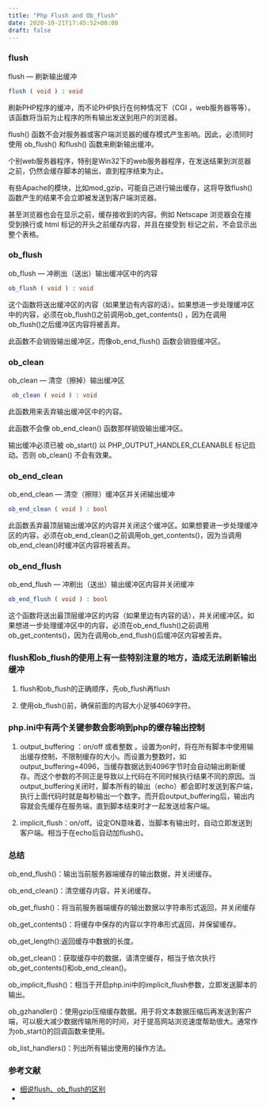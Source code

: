 ```yaml
---
title: "Php Flush and Ob_flush"
date: 2020-10-21T17:45:52+08:00
draft: false
---
```


### flush

flush — 刷新输出缓冲

```php
flush ( void ) : void
```

刷新PHP程序的缓冲，而不论PHP执行在何种情况下（CGI ，web服务器等等）。该函数将当前为止程序的所有输出发送到用户的浏览器。

flush() 函数不会对服务器或客户端浏览器的缓存模式产生影响。因此，必须同时使用 ob_flush() 和flush() 函数来刷新输出缓冲。

个别web服务器程序，特别是Win32下的web服务器程序，在发送结果到浏览器之前，仍然会缓存脚本的输出，直到程序结束为止。

有些Apache的模块，比如mod_gzip，可能自己进行输出缓存，这将导致flush()函数产生的结果不会立即被发送到客户端浏览器。

甚至浏览器也会在显示之前，缓存接收到的内容。例如 Netscape 浏览器会在接受到换行或 html 标记的开头之前缓存内容，并且在接受到 </table> 标记之前，不会显示出整个表格。

### ob_flush

ob_flush — 冲刷出（送出）输出缓冲区中的内容

```php
ob_flush ( void ) : void
```

这个函数将送出缓冲区的内容（如果里边有内容的话）。如果想进一步处理缓冲区中的内容，必须在ob_flush()之前调用ob_get_contents() ，因为在调用ob_flush()之后缓冲区内容将被丢弃。

此函数不会销毁输出缓冲区，而像ob_end_flush() 函数会销毁缓冲区。


### ob_clean

 ob_clean — 清空（擦掉）输出缓冲区

 ```php
  ob_clean ( void ) : void
 ```

 此函数用来丢弃输出缓冲区中的内容。

 此函数不会像 ob_end_clean() 函数那样销毁输出缓冲区。

 输出缓冲必须已被 ob_start() 以 PHP_OUTPUT_HANDLER_CLEANABLE 标记启动。否则 ob_clean() 不会有效果。


### ob_end_clean

ob_end_clean — 清空（擦除）缓冲区并关闭输出缓冲

```php
ob_end_clean ( void ) : bool
```

此函数丢弃最顶层输出缓冲区的内容并关闭这个缓冲区。如果想要进一步处理缓冲区的内容，必须在ob_end_clean()之前调用ob_get_contents()，因为当调用ob_end_clean()时缓冲区内容将被丢弃。

### ob_end_flush

ob_end_flush — 冲刷出（送出）输出缓冲区内容并关闭缓冲

```php
ob_end_flush ( void ) : bool
```

这个函数将送出最顶层缓冲区的内容（如果里边有内容的话），并关闭缓冲区。如果想进一步处理缓冲区中的内容，必须在ob_end_flush()之前调用 ob_get_contents()，因为在调用ob_end_flush()后缓冲区内容被丢弃。


### flush和ob_flush的使用上有一些特别注意的地方，造成无法刷新输出缓冲

1. flush和ob_flush的正确顺序，先ob_flush再flush

2.  使用ob_flush()前，确保前面的内容大小足够4069字符。

### php.ini中有两个关键参数会影响到php的缓存输出控制

1. output_buffering ：on/off 或者整数 。设置为on时，将在所有脚本中使用输出缓存控制，不限制缓存的大小。而设置为整数时，如output_buffering=4096，当缓存数据达到4096字节时会自动输出刷新缓存。而这个参数的不同正是导致以上代码在不同时候执行结果不同的原因。当output_buffering关闭时，脚本所有的输出（echo）都会即时发送到客户端，执行上面代码时就是每秒输出一个数字。而开启output_buffering后，输出内容就会先缓存在服务端，直到脚本结束时才一起发送给客户端。

2. implicit_flush：on/off。设定ON意味着，当脚本有输出时，自动立即发送到客户端。相当于在echo后自动加flush()。


### 总结

ob_end_flush()：输出当前服务器端缓存的输出数据，并关闭缓存。

ob_end_clean()：清空缓存内容，并关闭缓存。

ob_get_flush()：将当前服务器端缓存的输出数据以字符串形式返回，并关闭缓存

ob_get_contents()：将缓存中保存的内容以字符串形式返回，并保留缓存。

ob_get_length():返回缓存中数据的长度。

ob_get_clean()：获取缓存中的数据，请清空缓存，相当于依次执行ob_get_contents()和ob_end_clean()。

ob_implicit_flush()：相当于开启php.ini中的implicit_flush参数，立即发送脚本的输出。

ob_gzhandler()：使用gzip压缩缓存数据。用于将文本数据压缩后再发送到客户端，可以极大减少数据传输所用的时间，对于提高网站浏览速度帮助很大。通常作为ob_start()的回调函数来使用。

ob_list_handlers()：列出所有输出使用的操作方法。

### 参考文献
- [细说flush、ob_flush的区别](https://www.cnblogs.com/phpper/p/7750104.html)
- []()
